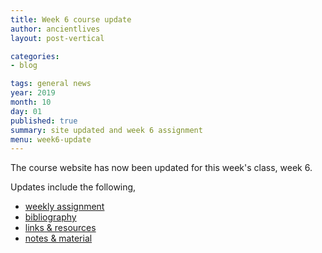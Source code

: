 ```yaml
---
title: Week 6 course update
author: ancientlives
layout: post-vertical

categories:
- blog

tags: general news
year: 2019
month: 10
day: 01
published: true
summary: site updated and week 6 assignment
menu: week6-update
---
```


The course website has now been updated for this week's class, week 6.

Updates include the following,

* [weekly assignment](/weekly_assignment)
* [bibliography](/bibliography)
* [links & resources](/links)
* [notes & material](/notes)
